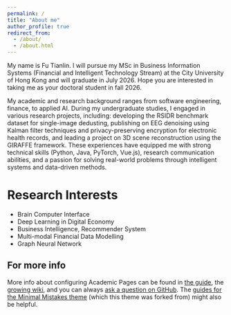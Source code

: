 ```yaml
---
permalink: /
title: "About me"
author_profile: true
redirect_from: 
  - /about/
  - /about.html
---
```


My name is Fu Tianlin. I will pursue my MSc in Business Information Systems (Financial and Intelligent Technology Stream) at the City University of Hong Kong and will graduate in July 2026. Hope you are interested in taking me as your doctoral student in fall 2026.
 
My academic and research background ranges from software engineering, finance, to applied AI. During my undergraduate studies, I engaged in various research projects, including: developing the RSIDR benchmark dataset for single-image dedusting, publishing on EEG denoising using Kalman filter techniques and privacy-preserving encryption for electronic health records, and leading a project on 3D scene reconstruction using the GIRAFFE framework. These experiences have equipped me with strong technical skills (Python, Java, PyTorch, Vue.js), research communication abilities, and a passion for solving real-world problems through intelligent systems and data-driven methods.

Research Interests
======
- Brain Computer Interface
- Deep Learning in Digital Economy
- Business Intelligence, Recommender System
- Multi-modal Financial Data Modelling
- Graph Neural Network

For more info
------
More info about configuring Academic Pages can be found in [the guide](https://academicpages.github.io/markdown/), the [growing wiki](https://github.com/academicpages/academicpages.github.io/wiki), and you can always [ask a question on GitHub](https://github.com/academicpages/academicpages.github.io/discussions). The [guides for the Minimal Mistakes theme](https://mmistakes.github.io/minimal-mistakes/docs/configuration/) (which this theme was forked from) might also be helpful.
